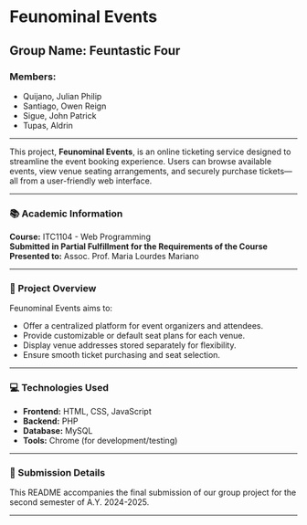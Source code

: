 # Feunominal Events

## Group Name: Feuntastic Four

### Members:
- Quijano, Julian Philip  
- Santiago, Owen Reign  
- Sigue, John Patrick  
- Tupas, Aldrin  

---

This project, **Feunominal Events**, is an online ticketing service designed to streamline the event booking experience. Users can browse available events, view venue seating arrangements, and securely purchase tickets—all from a user-friendly web interface.

---

### 📚 Academic Information

**Course:** ITC1104 - Web Programming  
**Submitted in Partial Fulfillment for the Requirements of the Course**  
**Presented to:** Assoc. Prof. Maria Lourdes Mariano

---

### 📌 Project Overview

Feunominal Events aims to:

- Offer a centralized platform for event organizers and attendees.
- Provide customizable or default seat plans for each venue.
- Display venue addresses stored separately for flexibility.
- Ensure smooth ticket purchasing and seat selection.

---

### 💻 Technologies Used

- **Frontend:** HTML, CSS, JavaScript  
- **Backend:** PHP  
- **Database:** MySQL  
- **Tools:** Chrome (for development/testing)

---

### 📅 Submission Details

This README accompanies the final submission of our group project for the second semester of A.Y. 2024-2025.

---


